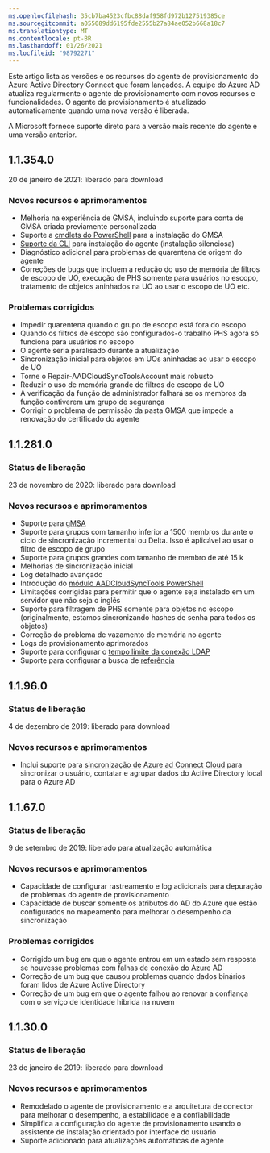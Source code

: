 ```yaml
---
ms.openlocfilehash: 35cb7ba4523cfbc88daf958fd972b127519385ce
ms.sourcegitcommit: a055089dd6195fde2555b27a84ae052b668a18c7
ms.translationtype: MT
ms.contentlocale: pt-BR
ms.lasthandoff: 01/26/2021
ms.locfileid: "98792271"
---
```

Este artigo lista as versões e os recursos do agente de provisionamento do Azure Active Directory Connect que foram lançados. A equipe do Azure AD atualiza regularmente o agente de provisionamento com novos recursos e funcionalidades. O agente de provisionamento é atualizado automaticamente quando uma nova versão é liberada. 

A Microsoft fornece suporte direto para a versão mais recente do agente e uma versão anterior.

## <a name="113540"></a>1.1.354.0

20 de janeiro de 2021: liberado para download

### <a name="new-features-and-improvements"></a>Novos recursos e aprimoramentos
- Melhoria na experiência de GMSA, incluindo suporte para conta de GMSA criada previamente personalizada
- Suporte a [cmdlets do PowerShell](../articles/active-directory/cloud-sync/how-to-gmsa-cmdlets.md) para a instalação do GMSA
- [Suporte da CLI](../articles/active-directory/cloud-sync/how-to-install-pshell.md) para instalação do agente (instalação silenciosa)
- Diagnóstico adicional para problemas de quarentena de origem do agente
- Correções de bugs que incluem a redução do uso de memória de filtros de escopo de UO, execução de PHS somente para usuários no escopo, tratamento de objetos aninhados na UO ao usar o escopo de UO etc. 


### <a name="fixed-issues"></a>Problemas corrigidos
-    Impedir quarentena quando o grupo de escopo está fora do escopo
-   Quando os filtros de escopo são configurados-o trabalho PHS agora só funciona para usuários no escopo
-   O agente seria paralisado durante a atualização
-   Sincronização inicial para objetos em UOs aninhadas ao usar o escopo de UO
-   Torne o Repair-AADCloudSyncToolsAccount mais robusto
-   Reduzir o uso de memória grande de filtros de escopo de UO
-   A verificação da função de administrador falhará se os membros da função contiverem um grupo de segurança
-   Corrigir o problema de permissão da pasta GMSA que impede a renovação do certificado do agente







## <a name="112810"></a>1.1.281.0

### <a name="release-status"></a>Status de liberação

23 de novembro de 2020: liberado para download

### <a name="new-features-and-improvements"></a>Novos recursos e aprimoramentos

* Suporte para [gMSA](../articles/active-directory/cloud-sync/how-to-prerequisites.md#group-managed-service-accounts)
* Suporte para grupos com tamanho inferior a 1500 membros durante o ciclo de sincronização incremental ou Delta. Isso é aplicável ao usar o filtro de escopo de grupo
* Suporte para grupos grandes com tamanho de membro de até 15 k
* Melhorias de sincronização inicial
* Log detalhado avançado
* Introdução do [módulo AADCloudSyncTools PowerShell](../articles/active-directory/cloud-sync/reference-powershell.md)
* Limitações corrigidas para permitir que o agente seja instalado em um servidor que não seja o inglês
* Suporte para filtragem de PHS somente para objetos no escopo (originalmente, estamos sincronizando hashes de senha para todos os objetos)
* Correção do problema de vazamento de memória no agente
* Logs de provisionamento aprimorados
* Suporte para configurar o [tempo limite da conexão LDAP](../articles/active-directory/cloud-sync/how-to-manage-registry-options.md#configure-ldap-connection-timeout) 
* Suporte para configurar a busca de [referência](../articles/active-directory/cloud-sync/how-to-manage-registry-options.md#configure-referral-chasing) 


## <a name="11960"></a>1.1.96.0

### <a name="release-status"></a>Status de liberação

4 de dezembro de 2019: liberado para download

### <a name="new-features-and-improvements"></a>Novos recursos e aprimoramentos

* Inclui suporte para [sincronização de Azure ad Connect Cloud](../articles/active-directory/cloud-sync/what-is-cloud-sync.md) para sincronizar o usuário, contatar e agrupar dados do Active Directory local para o Azure AD


## <a name="11670"></a>1.1.67.0

### <a name="release-status"></a>Status de liberação

9 de setembro de 2019: liberado para atualização automática

### <a name="new-features-and-improvements"></a>Novos recursos e aprimoramentos

* Capacidade de configurar rastreamento e log adicionais para depuração de problemas do agente de provisionamento
* Capacidade de buscar somente os atributos do AD do Azure que estão configurados no mapeamento para melhorar o desempenho da sincronização

### <a name="fixed-issues"></a>Problemas corrigidos

* Corrigido um bug em que o agente entrou em um estado sem resposta se houvesse problemas com falhas de conexão do Azure AD
* Correção de um bug que causou problemas quando dados binários foram lidos de Azure Active Directory
* Correção de um bug em que o agente falhou ao renovar a confiança com o serviço de identidade híbrida na nuvem

## <a name="11300"></a>1.1.30.0

### <a name="release-status"></a>Status de liberação

23 de janeiro de 2019: liberado para download

### <a name="new-features-and-improvements"></a>Novos recursos e aprimoramentos

* Remodelado o agente de provisionamento e a arquitetura de conector para melhorar o desempenho, a estabilidade e a confiabilidade 
* Simplifica a configuração do agente de provisionamento usando o assistente de instalação orientado por interface do usuário 
* Suporte adicionado para atualizações automáticas de agente


